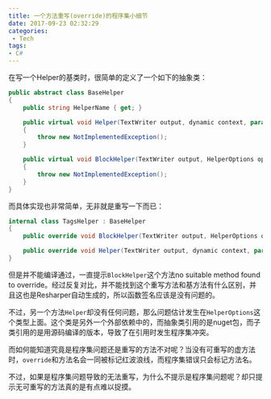 ```yaml
---
title: 一个方法重写(override)的程序集小细节
date: 2017-09-23 02:32:29
categories:
 - Tech
tags:
- C#
---
```


在写一个Helper的基类时，很简单的定义了一个如下的抽象类：
<!--more-->
```csharp
public abstract class BaseHelper
{
    public string HelperName { get; }

    public virtual void Helper(TextWriter output, dynamic context, params object[] arguments)
    {
        throw new NotImplementedException();
    }

    public virtual void BlockHelper(TextWriter output, HelperOptions options, dynamic context, params object[] arguments)
    {
        throw new NotImplementedException();
    }
}
```
而具体实现也非常简单，无非就是重写一下而已：
```csharp
internal class TagsHelper : BaseHelper
{
    public override void BlockHelper(TextWriter output, HelperOptions options, dynamic context, params object[] arguments){}

    public override void Helper(TextWriter output, dynamic context, params object[] arguments){}
}
```
但是并不能编译通过，一直提示`BlockHelper`这个方法no suitable method found to override。经过反复对比，并不能找到这个重写方法和基方法有什么区别，并且这也是Resharper自动生成的，所以函数签名应该是没有问题的。

不过，另一个方法`Helper`却没有任何问题，那么问题估计发生在`HelperOptions`这个类型上面。这个类是另外一个外部依赖中的，而抽象类引用的是nuget包，而子类引用的是用源码编译的版本，导致了在引用时发生程序集冲突。

而如何能知道究竟是程序集问题还是重写的方法不对呢？当没有可重写的虚方法时，`override`和方法名会一同被标记红波浪线，而程序集错误只会标记方法名。

不过，如果是程序集问题导致的无法重写，为什么不提示是程序集问题呢？却只提示无可重写的方法真的是有点难以捉摸。